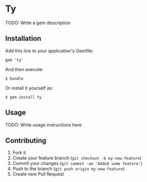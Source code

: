# Ty

TODO: Write a gem description

## Installation

Add this line to your application's Gemfile:

    gem 'ty'

And then execute:

    $ bundle

Or install it yourself as:

    $ gem install ty

## Usage

TODO: Write usage instructions here

## Contributing

1. Fork it
2. Create your feature branch (`git checkout -b my-new-feature`)
3. Commit your changes (`git commit -am 'Added some feature'`)
4. Push to the branch (`git push origin my-new-feature`)
5. Create new Pull Request
